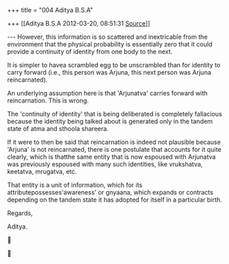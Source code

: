 +++
title = "004 Aditya B.S.A"

+++
[[Aditya B.S.A	2012-03-20, 08:51:31 [Source](https://groups.google.com/g/bvparishat/c/R6rKuJIxoLc)]]



--- However, this information is so scattered and inextricable from the environment that the physical probability is essentially zero that it could provide a continuity of identity from one body to the next.

  

It is simpler to havea scrambled egg to be unscrambled than for identity to carry forward (i.e., this person was Arjuna, this next person was Arjuna reincarnated).

  

An underlying assumption here is that 'Arjunatva' carries forward with reincarnation. This is wrong.

  

The 'continuity of identity' that is being deliberated is completely fallacious because the identity being talked about is generated only in the tandem state of atma and sthoola shareera.

  

If it were to then be said that reincarnation is indeed not plausible because 'Arjuna' is not reincarnated, there is one postulate that accounts for it quite clearly, which is thatthe same entity that is now espoused with Arjunatva was previously espoused with many such identities, like vrukshatva, keetatva, mrugatva, etc.

  

That entity is a unit of information, which for its attributepossesses'awareness' or gnyaana, which expands or contracts depending on the tandem state it has adopted for itself in a particular birth.

  

Regards,

  

Aditya.





